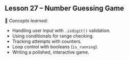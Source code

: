 ## Lesson 27 – Number Guessing Game
📌 *Concepts learned:*  
- Handling user input with `.isdigit()` validation.  
- Using conditionals for range checking.  
- Tracking attempts with counters.  
- Loop control with booleans (`is_running`).  
- Writing a polished, interactive game.  

